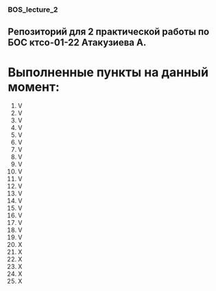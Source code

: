 ### BOS_lecture_2
## Репозиторий для 2 практической работы по БОС ктсо-01-22 Атакузиева А.
# Выполненные пункты на данный момент:
1. V
2. V
3. V
4. V
5. V
6. V
7. V
8. V
9. V
10. V
11. V
12. V
13. V
14. V
15. V
16. V
17. V
18. V
19. V
20. X
21. X
22. X
23. X
24. X
25. X
